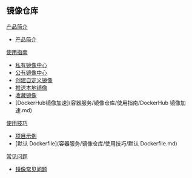 ## 镜像仓库

[产品简介]()
 
  * [产品简介](容器服务/镜像仓库/产品简介/镜像仓库产品简介.md)

[使用指南]()

  * [私有镜像中心](容器服务/镜像仓库/使用指南/私有镜像中心.md)
  * [公有镜像中心](容器服务/镜像仓库/使用指南/公有镜像中心.md)
  * [创建自定义镜像](容器服务/镜像仓库/使用指南/创建自定义镜像.md)
  * [推送本地镜像](容器服务/镜像仓库/使用指南/推送本地镜像.md)
  * [收藏镜像](容器服务/镜像仓库/使用指南/收藏镜像.md)
  * [DockerHub镜像加速](容器服务/镜像仓库/使用指南/DockerHub 镜像加速.md)

[使用技巧]()

* [项目示例](容器服务/镜像仓库/使用技巧/项目示例.md)
* [默认 Dockerfile](容器服务/镜像仓库/使用技巧/默认 Dockerfile.md)

[常见问题]()

  * [镜像常见问题](容器服务/镜像仓库/常见问题/镜像仓库常见问题.md)